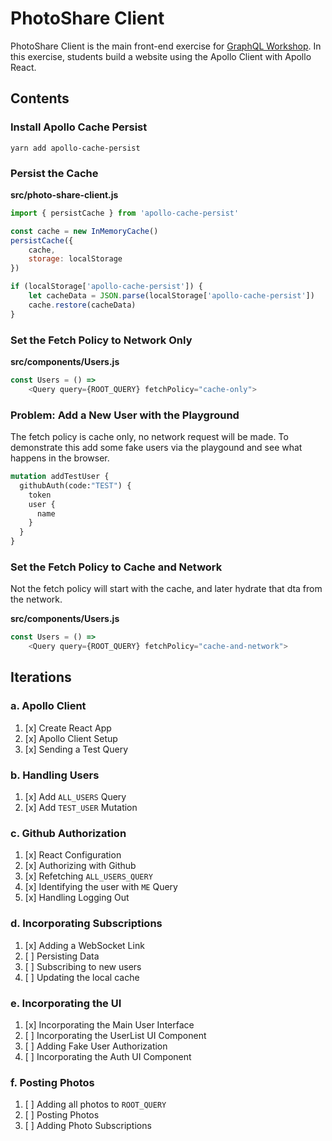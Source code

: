 PhotoShare Client
===============
PhotoShare Client is the main front-end  exercise for [GraphQL Workshop](https://www.graphqlworkshop.com). In this exercise, students build a website using the Apollo Client with Apollo React.

Contents
---------------

### Install Apollo Cache Persist

`yarn add apollo-cache-persist`

### Persist the Cache
__src/photo-share-client.js__
```javascript
import { persistCache } from 'apollo-cache-persist'

const cache = new InMemoryCache()
persistCache({
    cache,
    storage: localStorage
})

if (localStorage['apollo-cache-persist']) {
    let cacheData = JSON.parse(localStorage['apollo-cache-persist'])
    cache.restore(cacheData)
}
```

### Set the Fetch Policy to Network Only

__src/components/Users.js__
```javascript
const Users = () =>
    <Query query={ROOT_QUERY} fetchPolicy="cache-only">
```

### Problem: Add a New User with the Playground
The fetch policy is cache only, no network request will be made. To demonstrate this add some fake users via the playgound and see what happens in the browser.

```graphql
mutation addTestUser {
  githubAuth(code:"TEST") {
    token 
    user {
      name
    }
  }
}
```

### Set the Fetch Policy to Cache and Network
Not the fetch policy will start with the cache, and later hydrate that dta from the network.

__src/components/Users.js__
```javascript
const Users = () =>
    <Query query={ROOT_QUERY} fetchPolicy="cache-and-network">
```

Iterations
---------------

### a. Apollo Client

1. [x] Create React App
2. [x] Apollo Client Setup
3. [x] Sending a Test Query

### b. Handling Users

1. [x] Add `ALL_USERS` Query
2. [x] Add `TEST_USER` Mutation

### c. Github Authorization

1. [x] React Configuration
2. [x] Authorizing with Github
3. [x] Refetching `ALL_USERS_QUERY`
4. [x] Identifying the user with `ME` Query
5. [x] Handling Logging Out

### d. Incorporating Subscriptions

1. [x] Adding a WebSocket Link
2. [ ] Persisting Data
3. [ ] Subscribing to new users
4. [ ] Updating the local cache

### e. Incorporating the UI

1. [x] Incorporating the Main User Interface
2. [ ] Incorporating the UserList UI Component
3. [ ] Adding Fake User Authorization
4. [ ] Incorporating the Auth UI Component

### f. Posting Photos

1. [ ] Adding all photos to `ROOT_QUERY`
2. [ ] Posting Photos
3. [ ] Adding Photo Subscriptions
